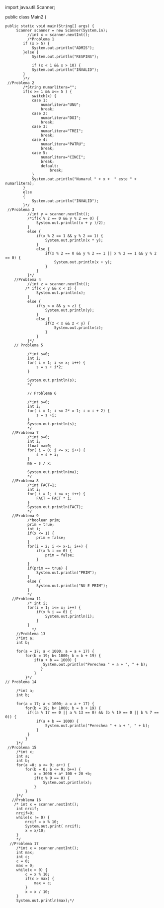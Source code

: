 import java.util.Scanner;

public class Main2 {

	public static void main(String[] args) {
		 Scanner scanner = new Scanner(System.in);
	          //int x = scanner.nextInt();
	          /*Problema 1
	        if (x > 5) {
	            System.out.println("ADMIS");
	        }else {
	            System.out.println("RESPINS");
	        
	        	if (x < 1 && x > 10) {
	            System.out.println("INVALID");
	        } 
	        }*/
	 //Problema 2
	        /*String numarlitera="";
	        if(x >= 1 && x<= 5 ) {
	        	switch(x) {
	        	case 1:
	        		numarlitera="UNU";
	        		break;
	        	case 2:
	        		numarlitera="DOI";
	        		break;
	        	case 3:
	        		numarlitera="TREI";
	        		break;
	        	case 4:
	        		numarlitera="PATRU";
	        		break;
	        	case 5:
	        		numarlitera="CINCI";
	        		break;
	        		default:
	        			break;
	        	}
	        	System.out.println("Numarul " + x +  " este " + numarlitera);
	        }
	        else
	        {
	        	System.out.println("INVALID");
	        }*/
	 //Problema 3
	          //int y = scanner.nextInt();
	          /*if(x % 2 == 0 && y % 2 == 0) {
	        	  System.out.println((x + y )/2);
	          }
	          else {
	        	  if(x % 2 == 1 && y % 2 == 1) {
	        		  System.out.println(x * y);
	        	  }
	        	  else {
	        		  if(x % 2 == 0 && y % 2 == 1 || x % 2 == 1 && y % 2 == 0) {
	        			  System.out.println(x + y);
	        		  }
	        	  }
	          }*/
	    //Problema 4
	          //int z = scanner.nextInt();
	         /* if(x < y && x < z) {
	        	  System.out.println(x);
	          }
	          else {
	        	  if(y < x && y < z) {
	        		  System.out.println(y);
	        	  }
	        	  else {
	        		  if(z < x && z < y) {
	        			  System.out.println(z);
	        		  }
	        	  }
	          }*/
	    // Problema 5 
	          
	          /*int s=0;
	          int i;
	          for( i = 1; i <= x; i++) {
	        	  s = s + i*2;
	          }
	          
	          System.out.println(s);
	          */
	     
	          // Problema 6
	          
	          /*int s=0;
	          int i;
	          for( i = 1; i <= 2* x-1; i = i + 2) {
	        	  s = s +i;
	          }
	          System.out.println(s);
	          */
	   //Problema 7 
	          /*int s=0;
	          int i;
	          float ma=0;
	          for( i = 0; i <= x; i++) {
	        	  s = s + i;
	          }
	          ma = s / x;
	          
	          System.out.println(ma);
	          */
	   //Problema 8
	          /*int FACT=1;
	          int i;
	          for( i = 1; i <= x; i++) {
	        	  FACT = FACT * i;
	          }
	          System.out.println(FACT);
	          */
	   //Problema 9
	          /*boolean prim;
	          prim = true;
	          int i;
	          if(x <= 1) {
	        	  prim = false;
	          }
	          for(i = 2; i <= x-1; i++) {
	        	  if(x % i == 0) {
	        		  prim = false;
	        	  }
	          }
	          if(prim == true) {
	        	  System.out.println("PRIM");
	          }
	          else {
	        	  System.out.println("NU E PRIM");
	          }
	          */
	   //Problema 11
	          /* int i;
	          for(i = 1; i<= x; i++) {
	        	  if(x % i == 0) {
	        		  System.out.println(i);
	        	  }
	          }
	            */ 
	     //Problema 13 
		 /*int a;
		 int b;
		 
		 for(a = 17; a < 1000; a = a + 17) {
			 for(b = 19; b< 1000; b = b + 19) {
				 if(a + b == 1000) {
					 System.out.println("Perechea " + a + ", " + b);
			        }
				 }
			 }*/
    // Problema 14 
		 
		 /*int a;
		 int b;
		 
		 for(a = 17; a < 1000; a = a + 17) {
			 for(b = 19; b< 1000; b = b + 19) {
			  if((a % 17 == 0 || a % 13 == 0) && (b % 19 == 0 || b % 7 == 0)) {
				  if(a + b == 1000) {
					  System.out.println("Perechea " + a + ", " + b);
				  }
			  }
			 }
		 }*/
     //Problema 15
		 /*int x;
		 int a;
		 int b;
		 for(a =0; a <= 9; a++) {
			 for(b = 0; b <= 9; b++) {
				 x = 3000 + a* 100 + 20 +b;
				 if(x % 9 == 0) {
					 System.out.println(x);
				 }
			 }
		 }*/
       //Problema 16
		/* int x = scanner.nextInt();
		 int nrcif;
		 nrcif=0;
		 while(x != 0) {
			 nrcif = x % 10;
			 System.out.print( nrcif);
			 x = x/10;
		 }
		 */
      //Problema 17 
		 /*int x = scanner.nextInt();
		 int max; 
		 int c;
		 c = 0;
		 max = 0;
		 while(x > 0) {
			 c = x % 10;
			 if(c > max) {
				 max = c;
			 }
			 x = x / 10;
		 }
		 System.out.println(max);*/
		 
    


	 
 
  

